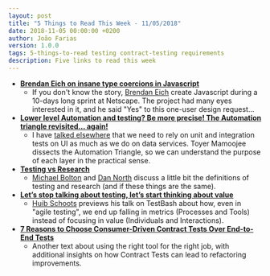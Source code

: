 ```yaml
---
layout: post
title: "5 Things to Read This Week - 11/05/2018"
date: 2018-11-05 00:00:00 +0200
author: João Farias
version: 1.0.0
tags: 5-things-to-read testing contract-testing requirements
description: Five links to read this week
---
```


- **[Brendan Eich on insane type coercions in Javascript](https://twitter.com/BrendanEich/status/1053029515968970754?s=19)**
  - If you don't know the story, [Brendan Eich](https://twitter.com/BrendanEich) create Javascript during a 10-days long sprint at Netscape. The project had many eyes interested in it, and he said "Yes" to this one-user design request...
- **[Lower level Automation and testing? Be more precise! The Automation triangle revisited… again!](https://toyerm.wordpress.com/2018/10/16/lower-level-automation-and-testing-be-more-precise-the-automation-triangle-revisited-again/)**
  - I have [talked elsewhere](http://thatsabug.com/2018/08/08/testing_ember_application_first_steps.html) that we need to rely on unit and integration tests on UI as much as we do on data services. Toyer Mamoojee dissects the Automation Triangle, so we can understand the purpose of each layer in the practical sense.
- **[Testing vs Research](https://twitter.com/michaelbolton/status/1053938236710625281?s=19)**
  - [Michael Bolton](https://twitter.com/michaelbolton) and [Dan North](https://twitter.com/tastapod) discuss a little bit the definitions of testing and research (and if these things are the same).
- **[Let’s stop talking about testing, let’s start thinking about value](http://www.huibschoots.nl/wordpress/?p=2763)**
  - [Huib Schoots](https://twitter.com/huibschoots) previews his talk on TestBash about how, even in "agile testing", we end up falling in metrics (Processes and Tools) instead of focusing in value (Individuals and Interactions).
- **[7 Reasons to Choose Consumer-Driven Contract Tests Over End-to-End Tests](https://reflectoring.io/7-reasons-for-consumer-driven-contracts/)**
  - Another text about using the right tool for the right job, with additional insights on how Contract Tests can lead to refactoring improvements.
